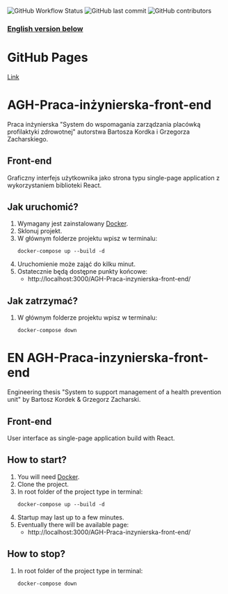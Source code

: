 ![GitHub Workflow Status](https://img.shields.io/github/workflow/status/gzacharski/AGH-Praca-inzynierska-front-end/Front-end%20CI)
![GitHub last commit](https://img.shields.io/github/last-commit/gzacharski/AGH-Praca-inzynierska-front-end)
![GitHub contributors](https://img.shields.io/github/contributors/gzacharski/AGH-Praca-inzynierska-front-end)

### [English version below](#en-agh-praca-inzynierska-front-end)
# GitHub Pages
[Link](https://gzacharski.github.io/AGH-Praca-inzynierska-front-end/)

# AGH-Praca-inżynierska-front-end
Praca inżynierska "System do wspomagania zarządzania placówką profilaktyki zdrowotnej" autorstwa Bartosza Kordka i Grzegorza Zacharskiego.

## Front-end
Graficzny interfejs użytkownika jako strona typu single-page application z wykorzystaniem biblioteki React.

## Jak uruchomić?
1. Wymagany jest zainstalowany [Docker](https://www.docker.com/).
1. Sklonuj projekt.
1. W głównym folderze projektu wpisz w terminalu:
    ```shell script
    docker-compose up --build -d
    ```
1. Uruchomienie może zająć do kilku minut.
1. Ostatecznie będą dostępne punkty końcowe:
    * http://localhost:3000/AGH-Praca-inzynierska-front-end/

## Jak zatrzymać?
1. W głównym folderze projektu wpisz w terminalu:
    ```shell script
    docker-compose down
    ```
# EN AGH-Praca-inzynierska-front-end
Engineering thesis "System to support management of a health prevention unit" by Bartosz Kordek & Grzegorz Zacharski.

## Front-end
User interface as single-page application build with React.

## How to start?
1. You will need [Docker](https://www.docker.com/).
1. Clone the project.
1. In root folder of the project type in terminal:
    ```shell script
    docker-compose up --build -d
    ```
1. Startup may last up to a few minutes.
1. Eventually there will be available page:
    * http://localhost:3000/AGH-Praca-inzynierska-front-end/ 

## How to stop?
1. In root folder of the project type in terminal:
    ```shell script
    docker-compose down
    ```
